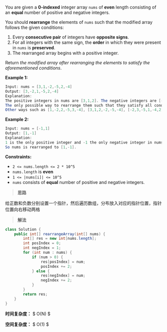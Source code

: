 You are given a **0-indexed** integer array `nums` of **even** length consisting of an **equal** number of positive and negative integers.

You should **rearrange** the elements of `nums` such that the modified array follows the given conditions:

1. Every **consecutive pair** of integers have **opposite signs**.
2. For all integers with the same sign, the **order** in which they were present in `nums` is **preserved**.
3. The rearranged array begins with a positive integer.

Return *the modified array after rearranging the elements to satisfy the aforementioned conditions*.

 

**Example 1:**

```java
Input: nums = [3,1,-2,-5,2,-4]
Output: [3,-2,1,-5,2,-4]
Explanation:
The positive integers in nums are [3,1,2]. The negative integers are [-2,-5,-4].
The only possible way to rearrange them such that they satisfy all conditions is [3,-2,1,-5,2,-4].
Other ways such as [1,-2,2,-5,3,-4], [3,1,2,-2,-5,-4], [-2,3,-5,1,-4,2] are incorrect because they do not satisfy one or more conditions.  
```

**Example 2:**

```java
Input: nums = [-1,1]
Output: [1,-1]
Explanation:
1 is the only positive integer and -1 the only negative integer in nums.
So nums is rearranged to [1,-1].
```

 

**Constraints:**

- `2 <= nums.length <= 2 * 10^5`
- `nums.length` is **even**
- `1 <= |nums[i]| <= 10^5`
- `nums` consists of **equal** number of positive and negative integers.



> **思路**

给正数和负数分别设置一个指针，然后遍历数组，分布放入对应的指针位置，指针位置向右移动两格



> **解法**

```java
class Solution {
    public int[] rearrangeArray(int[] nums) {
        int[] res = new int[nums.length];
        int posIndex = 0;
        int negIndex = 1;
        for (int num : nums) {
            if (num > 0) {
                res[posIndex] = num;
                posIndex += 2;
            } else {
                res[negIndex] = num;
                negIndex += 2;
            }
        }
        return res;
    }
}
```

**时间复杂度：** $ O(N) $

**空间复杂度：** $ O(1) $